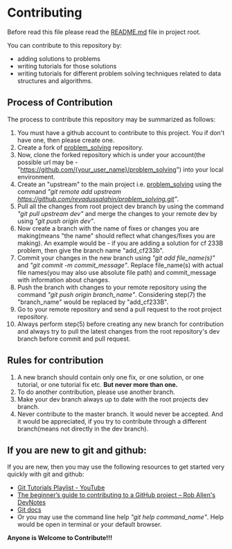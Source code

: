 # Contributing
Before read this file please read the [README.md](https://github.com/reyadussalahin/problem_solving/blob/dev/README.md) file in project root.

You can contribute to this repository by:
- adding solutions to problems
- writing tutorials for those solutions
- writing tutorials for different problem solving techniques related to data structures and algorithms.


## Process of Contribution
The process to contribute this repository may be summarized as follows:
1. You must have a github account to contribute to this project. You if don't have one, then please create one.
2. Create a fork of [problem_solving](https://github.com/reyadussalahin/problem_solving) repository.
3. Now, clone the forked repository which is under your account(the possible url may be - "https://github.com/{your_user_name}/problem_solving") into your local environment.
4. Create an "upstream" to the main project i.e. [problem_solving](https://github.com/reyadussalahin/problem_solving) using the command *"git remote add upstream https://github.com/reyadussalahin/problem_solving.git"*.
5. Pull all the changes from root project dev branch by using the command *"git pull upstream dev"* and merge the changes to your remote dev by using *"git push origin dev"*.
6. Now create a branch with the name of fixes or changes you are making(means "the name" should reflect what changes/fixes you are making). An example would be - if you are adding a solution for cf 233B problem, then give the branch name "add_cf233b".
7. Commit your changes in the new branch using *"git add file_name(s)"* and *"git commit -m commit_message"*. Replace file_name(s) with actual file names(you may also use absolute file path) and commit_message with information about changes.
8. Push the branch with changes to your remote repository using the command *"git push origin branch_name"*. Considering step(7) the "branch_name" would be replaced by "add_cf233B".
9. Go to your remote repository and send a pull request to the root project repository.
10. Always perform step(5) before creating any new branch for contribution and always try to pull the latest changes from the root repository's dev branch before commit and pull request.


## Rules for contribution
1. A new branch should contain only one fix, or one solution, or one tutorial, or one tutorial fix etc. **But never more than one.**
2. To do another contribution, please use another branch.
3. Make your dev branch always up to date with the root projects dev branch.
4. Never contribute to the master branch. It would never be accepted. And it would be appreciated, if you try to contribute through a different branch(means not directly in the dev branch).


## If you are new to git and github:
If you are new, then you may use the following resources to get started very quickly with git and github:
- [Git Tutorials Playlist - YouTube](https://www.youtube.com/playlist?list=PL6gx4Cwl9DGAKWClAD_iKpNC0bGHxGhcx)
- [The beginner’s guide to contributing to a GitHub project – Rob Allen's DevNotes](https://akrabat.com/the-beginners-guide-to-contributing-to-a-github-project/)
- [Git docs](https://git-scm.com/docs)
- Or you may use the command line help *"git help command_name"*. Help would be open in terminal or your default browser.

**Anyone is Welcome to Contribute!!!**
